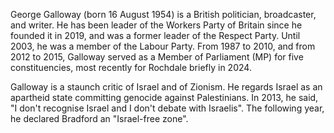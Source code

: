 George Galloway (born 16 August 1954) is a British politician, broadcaster, and writer. He has been leader of the Workers Party of Britain since he founded it in 2019, and was a former leader of the Respect Party. Until 2003, he was a member of the Labour Party. From 1987 to 2010, and from 2012 to 2015, Galloway served as a Member of Parliament (MP) for five constituencies, most recently for Rochdale briefly in 2024.

Galloway is a staunch critic of Israel and of Zionism. He regards Israel as an apartheid state committing genocide against Palestinians. In 2013, he said, "I don't recognise Israel and I don't debate with Israelis". The following year, he declared Bradford an "Israel-free zone".
